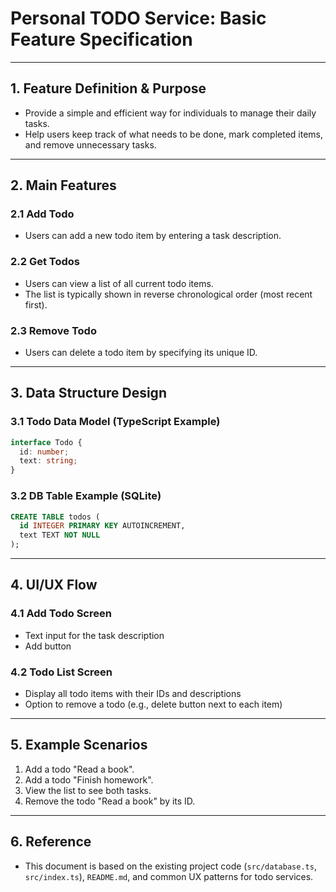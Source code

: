 # Personal TODO Service: Basic Feature Specification

---

## 1. Feature Definition & Purpose

- Provide a simple and efficient way for individuals to manage their daily tasks.
- Help users keep track of what needs to be done, mark completed items, and remove unnecessary tasks.

---

## 2. Main Features

### 2.1 Add Todo
- Users can add a new todo item by entering a task description.

### 2.2 Get Todos
- Users can view a list of all current todo items.
- The list is typically shown in reverse chronological order (most recent first).

### 2.3 Remove Todo
- Users can delete a todo item by specifying its unique ID.

---

## 3. Data Structure Design

### 3.1 Todo Data Model (TypeScript Example)
```ts
interface Todo {
  id: number;
  text: string;
}
```

### 3.2 DB Table Example (SQLite)
```sql
CREATE TABLE todos (
  id INTEGER PRIMARY KEY AUTOINCREMENT,
  text TEXT NOT NULL
);
```

---

## 4. UI/UX Flow

### 4.1 Add Todo Screen
- Text input for the task description
- Add button

### 4.2 Todo List Screen
- Display all todo items with their IDs and descriptions
- Option to remove a todo (e.g., delete button next to each item)

---

## 5. Example Scenarios

1. Add a todo "Read a book".
2. Add a todo "Finish homework".
3. View the list to see both tasks.
4. Remove the todo "Read a book" by its ID.

---

## 6. Reference
- This document is based on the existing project code (`src/database.ts`, `src/index.ts`), `README.md`, and common UX patterns for todo services. 
